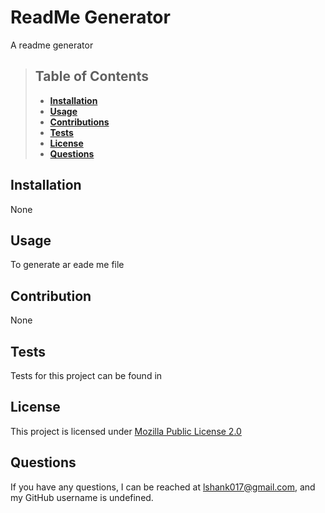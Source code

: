 
  # ReadMe Generator

  A readme generator
  
  > ## Table of Contents
  > - **[Installation](#installation)**
  > - **[Usage](#usage)**
  > - **[Contributions](#contributions)**
  > - **[Tests](#tests)**
  > - **[License](#license)**
  > - **[Questions](#questions)**
  
  ## Installation
  None
  
  ## Usage
  To generate ar eade me file
  
  ## Contribution
  None
  
  ## Tests
  Tests for this project can be found in 
  
  ## License
  This project is licensed under [Mozilla Public License 2.0]()
  
  ## Questions
  If you have any questions, I can be reached at lshank017@gmail.com, and my GitHub username is undefined.
